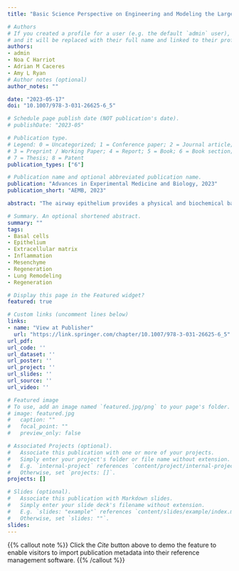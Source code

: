 ```yaml
---
title: "Basic Science Perspective on Engineering and Modeling the Large Airways"

# Authors
# If you created a profile for a user (e.g. the default `admin` user), write the username (folder name) here 
# and it will be replaced with their full name and linked to their profile.
authors:
- admin
- Noa C Harriot
- Adrian M Caceres
- Amy L Ryan
# Author notes (optional)
author_notes: ""

date: "2023-05-17"
doi: "10.1007/978-3-031-26625-6_5"

# Schedule page publish date (NOT publication's date).
# publishDate: "2023-05"

# Publication type.
# Legend: 0 = Uncategorized; 1 = Conference paper; 2 = Journal article;
# 3 = Preprint / Working Paper; 4 = Report; 5 = Book; 6 = Book section;
# 7 = Thesis; 8 = Patent
publication_types: ["6"]

# Publication name and optional abbreviated publication name.
publication: "Advances in Experimental Medicine and Biology, 2023"
publication_short: "AEMB, 2023"

abstract: "The airway epithelium provides a physical and biochemical barrier playing a key role in protecting the lung from infiltration of pathogens and irritants and is, therefore, crucial in maintaining tissue homeostasis and regulating innate immunity. Due to continual inspiration and expiration of air during breathing, the epithelium is exposed to a plethora of environmental insults. When severe or persistent, these insults lead to inflammation and infection. The effectiveness of the epithelium as a barrier is reliant upon its capacity for mucociliary clearance, immune surveillance, and regeneration upon injury. These functions are accomplished by the cells that comprise the airway epithelium and the niche in which they reside. Engineering of new physiological and pathological models of the proximal airways requires the generation of complex structures comprising the surface airway epithelium, submucosal gland epithelium, extracellular matrix, and niche cells, including smooth muscle cells, fibroblasts, and immune cells. This chapter focuses on the structure-function relationships in the airways and the challenges of developing complex engineered models of the human airway."

# Summary. An optional shortened abstract.
summary: ""
tags:
- Basal cells
- Epithelium
- Extracellular matrix
- Inflammation
- Mesenchyme
- Regeneration
- Lung Remodeling
- Regeneration

# Display this page in the Featured widget?
featured: true

# Custom links (uncomment lines below)
links:
- name: "View at Publisher"
  url: "https://link.springer.com/chapter/10.1007/978-3-031-26625-6_5"
url_pdf: 
url_code: ''
url_dataset: ''
url_poster: ''
url_project: ''
url_slides: ''
url_source: ''
url_video: ''

# Featured image
# To use, add an image named `featured.jpg/png` to your page's folder. 
# image: featured.jpg
#   caption: ""
#   focal_point: ""
#   preview_only: false

# Associated Projects (optional).
#   Associate this publication with one or more of your projects.
#   Simply enter your project's folder or file name without extension.
#   E.g. `internal-project` references `content/project/internal-project/index.md`.
#   Otherwise, set `projects: []`.
projects: []

# Slides (optional).
#   Associate this publication with Markdown slides.
#   Simply enter your slide deck's filename without extension.
#   E.g. `slides: "example"` references `content/slides/example/index.md`.
#   Otherwise, set `slides: ""`.
slides:
---
```


{{% callout note %}}
Click the *Cite* button above to demo the feature to enable visitors to import publication metadata into their reference management software.
{{% /callout %}}

